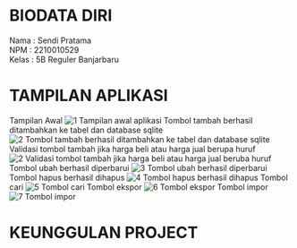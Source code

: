 # BIODATA DIRI

Nama      : Sendi Pratama<br>
NPM       : 2210010529<br>
Kelas     : 5B Reguler Banjarbaru<br>

# TAMPILAN APLIKASI
Tampilan Awal
![1  Tampilan awal aplikasi](https://github.com/user-attachments/assets/019cab8e-8b2f-4560-9a61-b362bd69827a)
Tombol tambah berhasil ditambahkan ke tabel dan database sqlite
![2  Tombol tambah berhasil ditambahkan ke tabel dan database sqlite](https://github.com/user-attachments/assets/f88dbe17-00ea-4a83-abba-6da2d1758389)
Validasi tombol tambah jika harga beli atau harga jual berupa huruf
![2  Validasi tombol tambah jika harga beli atau harga jual beruba huruf](https://github.com/user-attachments/assets/1bdf7bd3-d089-4c3a-b4ac-3c305f09c57e)
Tombol ubah berhasil diperbarui
![3  Tombol ubah berhasil diperbarui](https://github.com/user-attachments/assets/86d8242d-543f-44af-8ade-2101c14a6d8b)
Tombol hapus berhasil dihapus
![4  Tombol hapus berhasil dihapus](https://github.com/user-attachments/assets/cebc34b4-468c-4e1c-b3ee-55d770f54f32)
Tombol cari
![5  Tombol cari](https://github.com/user-attachments/assets/063349fc-a3b3-4a6b-8197-36e62d18817e)
Tombol ekspor
![6  Tombol ekspor](https://github.com/user-attachments/assets/aa92ade6-1ba6-4129-8591-3f1140dad683)
Tombol impor
![7  Tombol impor](https://github.com/user-attachments/assets/3101816c-e8dd-4972-a238-7257a3ec0dba)

# KEUNGGULAN PROJECT

